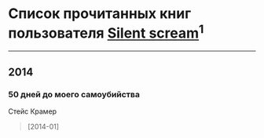 # Список прочитанных книг пользователя [Silent scream](http://queenofpoppy.tumblr.com/)<sup>1</sup>
---

## 2014

### 50 дней до моего самоубийства
Стейс Крамер
> [2014-01] 



